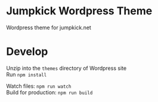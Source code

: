 # Jumpkick Wordpress Theme
Wordpress theme for jumpkick.net

# Develop

Unzip into the `themes` directory of Wordpress site\
Run `npm install`

Watch files: `npm run watch`\
Build for production: `npm run build`
